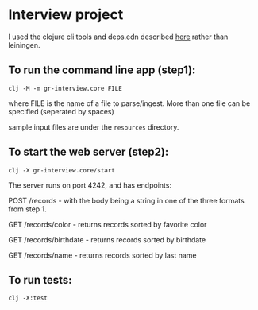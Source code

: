 # Interview project

I used the clojure cli tools and deps.edn described [here](https://clojure.org/guides/deps_and_cli)
rather than leiningen.

## To run the command line app (step1):

`clj -M -m gr-interview.core FILE`

where FILE is  the name of a file to parse/ingest.  More than one file can be specified (seperated by spaces)

sample input files are under the `resources` directory.

## To start the web server (step2):

`clj -X gr-interview.core/start`

The server runs on port 4242, and has endpoints:

POST /records - with the body being a string in one of the three formats from step 1.

GET /records/color - returns records sorted by favorite color

GET /records/birthdate - returns records sorted by birthdate

GET /records/name - returns records sorted by last name

## To run tests:

`clj -X:test`